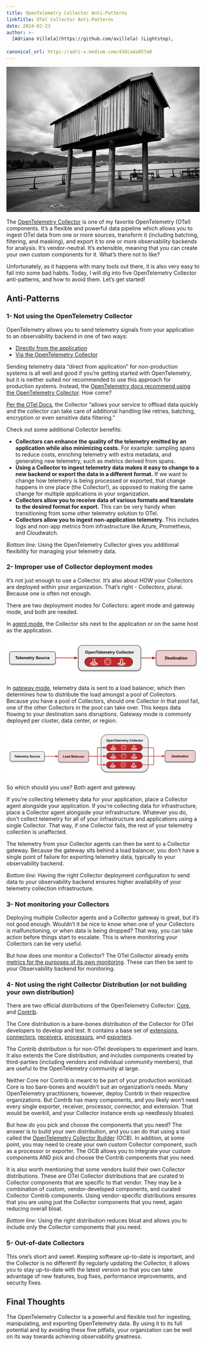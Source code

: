 ```yaml
---
title: OpenTelemetry Collector Anti-Patterns
linkTitle: OTel Collector Anti-Patterns
date: 2024-02-23
author: >-
  [Adriana Villela](https://github.com/avillela) (Lightstep),

canonical_url: https://adri-v.medium.com/43dca4a857a0
---
```


![House on stilts against ocean and mountain backdrop](house-on-stilts.jpg)

The [OpenTelemetry Collector](/docs/collector) is one of my favorite
OpenTelemetry (OTel) components. It’s a flexible and powerful data pipeline
which allows you to ingest OTel data from one or more sources, transform it
(including batching, filtering, and masking), and export it to one or more
observability backends for analysis. It’s vendor-neutral. It’s extensible,
meaning that you can create your own custom components for it. What’s there not
to like?

Unfortunately, as it happens with many tools out there, it is also very easy to fall into
some bad
habits. Today, I will dig into five OpenTelemetry Collector anti-patterns, and
how to avoid them. Let’s get started!

## Anti-Patterns

### 1- Not using the OpenTelemetry Collector

OpenTelemetry allows you to send telemetry signals from your application to an
observability backend in one of two ways:

- [Directly from the application](/docs/collector/deployment/no-collector/)
- [Via the OpenTelemetry Collector](/docs/collector/)

Sending telemetry data “direct from application” for non-production systems is
all well and good if you’re getting started with OpenTelemetry, but it is
neither suited nor recommended to use this approach for production systems.
Instead, the
[OpenTelemetry docs recommend using the OpenTelemetry Collector](/docs/collector/#when-to-use-a-collector).
How come?

[Per the OTel Docs](/docs/collector/#when-to-use-a-collector), the Collector
“allows your service to offload data quickly and the collector can take care of
additional handling like retries, batching, encryption or even sensitive data
filtering.”

Check out some additional Collector benefits:

- **Collectors can enhance the quality of the telemetry emitted by an
  application while also minimizing costs.** For example: sampling spans to
  reduce costs, enriching telemetry with extra metadata, and generating new
  telemetry, such as metrics derived from spans.
- **Using a Collector to ingest telemetry data makes it easy to change to a new
  backend or export the data in a different format.** If we want to change how
  telemetry is being processed or exported, that change happens in one place
  (the Collector!), as opposed to making the same change for multiple
  applications in your organization.
- **Collectors allow you to receive data of various formats and translate to the
  desired format for export.** This can be very handy when transitioning from
  some other telemetry solution to OTel.
- **Collectors allow you to ingest non-application telemetry.** This includes
  logs and non-app metrics from infrastructure like Azure, Prometheus, and
  Cloudwatch.

_Bottom line:_ Using the OpenTelemetry Collector gives you additional
flexibility for managing your telemetry data.

### 2- Improper use of Collector deployment modes

It’s not just enough to use a Collector. It’s also about HOW your Collectors are
deployed within your organization. That’s right - Collector*s*, plural. Because
one is often not enough.

There are two deployment modes for Collectors: agent mode and gateway mode, and
both are needed.

In [agent mode](/docs/collector/deployment/agent/), the Collector sits next to
the application or on the same host as the application.

![OTel Collector Agent Mode](otel-collector-agent.png)

In [gateway mode](/docs/collector/deployment/gateway/), telemetry data is sent
to a load balancer, which then determines how to distribute the load amongst a
pool of Collectors. Because you have a pool of Collectors, should one Collector
in that pool fail, one of the other Collectors in the pool can take over. This
keeps data flowing to your destination sans disruptions. Gateway mode is
commonly deployed per cluster, data center, or region.

![OTel Collector Agent Mode](otel-collector-gateway.png)

So which should you use? Both agent and gateway.

If you’re collecting telemetry data for your application, place a Collector
agent alongside your application. If you’re collecting data for infrastructure,
place a Collector agent alongside your infrastructure. Whatever you do, don’t
collect telemetry for all of your infrastructure and applications using a single
Collector. That way, if one Collector fails, the rest of your telemetry
collection is unaffected.

The telemetry from your Collector agents can then be sent to a Collector
gateway. Because the gateway sits behind a load balancer, you don’t have a
single point of failure for exporting telemetry data, typically to your
observability backend.

_Bottom line:_ Having the right Collector deployment configuration to send data
to your observability backend ensures higher availability of your telemetry
collection infrastructure.

### 3- Not monitoring your Collectors

Deploying multiple Collector agents and a Collector gateway is great, but it’s
not good enough. Wouldn’t it be nice to know when one of your Collectors is
malfunctioning, or when data is being dropped? That way, you can take action
before things start to escalate. This is where monitoring your Collectors can be
very useful.

But how does one monitor a Collector? The OTel Collector already emits
[metrics for the purposes of its own monitoring](https://github.com/open-telemetry/opentelemetry-collector/blob/main/docs/monitoring.md).
These can then be sent to your Observability backend for monitoring.

### 4- Not using the right Collector Distribution (or not building your own distribution)

There are two official distributions of the OpenTelemetry Collector:
[Core](https://github.com/open-telemetry/opentelemetry-collector), and
[Contrib](https://github.com/open-telemetry/opentelemetry-collector-contrib).

The Core distribution is a bare-bones distribution of the Collector for OTel
developers to develop and test. It contains a base set of
[extensions](/docs/collector/configuration/#service-extensions),
[connectors](/docs/collector/configuration/#connectors),
[receivers](/docs/collector/configuration/#receivers),
[processors](/docs/collector/configuration/#processors), and
[exporters](/docs/collector/configuration/#exporters).

The Contrib distribution is for non-OTel developers to experiment and learn. It
also extends the Core distribution, and includes components created by
third-parties (including vendors and individual community members), that are
useful to the OpenTelemetry community at large.

Neither Core nor Contrib is meant to be part of your production workload. Core
is too bare-bones and wouldn’t suit an organization’s needs. Many OpenTelemetry
practitioners, however, deploy Contrib in their respective organizations. But
Contrib has many components, and you likely won’t need every single exporter,
receiver, processor, connector, and extension. That would be overkill, and your
Collector instance ends up needlessly bloated.

But how do you pick and choose the components that you need? The answer is to
build your own distribution, and you can do that using a tool called the
[OpenTelemetry Collector Builder](/docs/collector/custom-collector/) (OCB). In
addition, at some point, you may need to create your own custom Collector
component, such as a processor or exporter. The OCB allows you to integrate your
custom components AND pick and choose the Contrib components that you need.

It is also worth mentioning that some vendors build their own Collector
distributions. These are OTel Collector distributions that are curated to
Collector components that are specific to that vendor. They may be a combination
of custom, vendor-developed components, and curated Collector Contrib
components. Using vendor-specific distributions ensures that you are using just
the Collector components that you need, again reducing overall bloat.

_Bottom line:_ Using the right distribution reduces bloat and allows you to
include only the Collector components that you need.

### 5- Out-of-date Collectors

This one’s short and sweet. Keeping software up-to-date is important, and the
Collector is no different! By regularly updating the Collector, it allows you to
stay up-to-date with the latest version so that you can take advantage of new
features, bug fixes, performance improvements, and security fixes.

## Final Thoughts

The OpenTelemetry Collector is a powerful and flexible tool for ingesting,
manipulating, and exporting OpenTelemetry data. By using it to its full
potential and by avoiding these five pitfalls, your organization can be well on
its way towards achieving observability greatness.

